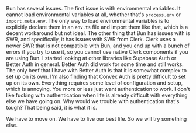 Bun has several issues. The first issue is with environmental variables. It cannot load environmental variables at all, whether that's `process.env` or `import.meta.env`. The only way to load environmental variables is to explicitly declare them in an `env.ts` file and import them like that, which is a decent workaround but not ideal. The other thing that Bun has issues with is SWR, and specifically, it has issues with SWR from Clerk. Clerk uses a newer SWR that is not compatible with Bun, and you end up with a bunch of errors if you try to use it, so you cannot use native Clerk components if you are using Bun. I started looking at other libraries like Supabase Auth or Better Auth in general. Better Auth did work for some time and still works. The only beef that I have with Better Auth is that it is somewhat complex to set up on its own. I'm also finding that Convex Auth is pretty difficult to set up on its own. Everything requires some level of configuration and setup, which is annoying. You more or less just want authentication to work. I don't like fucking with authentication when life is already difficult with everything else we have going on. Why would we trouble with authentication that's tough? That being said, it is what it is.

We have to move on. We have to live our best life. So we will try something else.